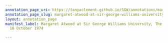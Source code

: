 ```yaml
---
annotation_page_uri: https://tanyaclement.github.io/SGW/annotations/margaret-atwood-at-sir-george-williams-university-the-poetry-series-18-october-1974-canvas-1-audience-member--7.json
annotation_page_slug: margaret-atwood-at-sir-george-williams-university-the-poetry-series-18-october-1974-canvas-1-audience-member--7
layout: annotation_page
manifest_label: Margaret Atwood at Sir George Williams University, The Poetry Series,
  18 October 1974

---
```

